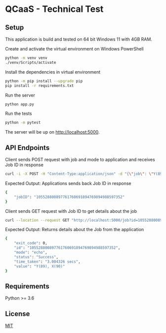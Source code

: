 # QCaaS - Technical Test

## Setup

This application is build and tested on 64 bit Windows 11 with 4GB RAM.

Create and activate the virtual environment on Windows PowerShell

```bash
python -m venv venv
./venv/Scripts/activate
```

Install the dependencies in virtual environment
```bash
python -m pip install --upgrade pip
pip install -r requirements.txt
```

Run the server

```bash
python app.py
```

Run the tests

```bash
python -m pytest
```

The server will be up on [http://localhost:5000](http://localhost:5000).


## API Endpoints

Client sends POST request with job and mode to application and receives Job ID in response

```bash
curl -i -X POST -H "Content-Type:application/json" -d "{\"job\": \"Y(89), X(90)\",\"mode\": \"echo\"}" http://localhost:5000/job
```

Expected Output: Applications sends back Job ID in response

```bash
{
    "jobID": "105528800897761760691894769894988597352"
}
```


Client sends GET request with Job ID to get details about the job

```bash
curl --location --request GET "http://localhost:5000/job?id=105528800897761760691894769894988597352" 
```

Expected Output: Returns details about the Job from the application

```bash
{
    "exit_code": 0,
    "id": "105528800897761760691894769894988597352",
    "mode": "echo",
    "status": "Success",
    "time_taken": "3.004326 secs",
    "value": "Y(89), X(90)"
}
```

## Requirements

Python >= 3.6

## License

[MIT](http://www.opensource.org/licenses/mit-license.html)
